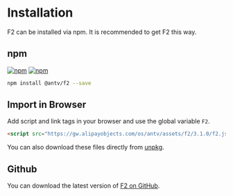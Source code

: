# Installation
F2 can be installed via npm. It is recommended to get F2 this way.

## npm
[![npm](https://img.shields.io/npm/v/@antv/f2.svg?style=flat-square&maxAge=600)](https://npmjs.com/package/@antv/f2)
[![npm](https://img.shields.io/npm/dm/@antv/f2.svg?style=flat-square&maxAge=600)](https://npmjs.com/package/@antv/f2)

```bash
npm install @antv/f2 --save
```

## Import in Browser
Add script and link tags in your browser and use the global variable `F2`.

```html
<script src="https://gw.alipayobjects.com/os/antv/assets/f2/3.1.0/f2.js"></script>
```

You can also download these files directly from [unpkg](https://unpkg.com/@antv/f2).

## Github

You can download the latest version of [F2 on GitHub](https://github.com/antvis/f2/releases/latest).
